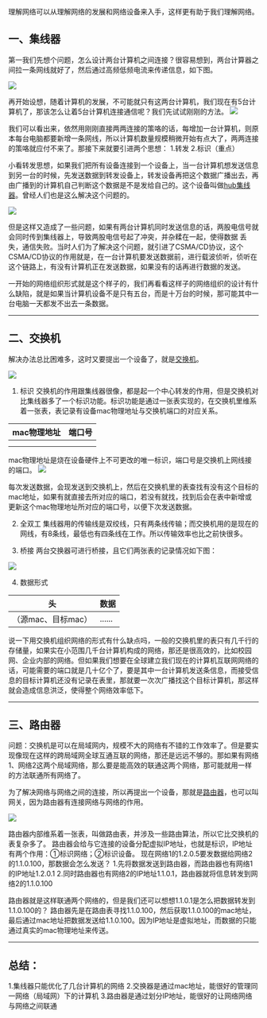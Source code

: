 理解网络可以从理解网络的发展和网络设备来入手，这样更有助于我们理解网络。

 ## 一、集线器
 第一我们先想个问题，怎么设计两台计算机之间连接？很容易想到，两台计算器之间拉一条网线就好了，然后通过高频低频电流来传递信息，如下图。

   

   


  ![](https://images-1300072815.cos.ap-shenzhen-fsi.myqcloud.com/2020041-1.png)


再开始设想，随着计算机的发展，不可能就只有这两台计算机，我们现在有5台计算机了，那该怎么让着5台计算机连接通信呢？我们先试试刚刚的方法。
![](https://images-1300072815.cos.ap-shenzhen-fsi.myqcloud.com/2020041-2.png)

我们可以看出来，依然用刚刚直接两两连接的策咯的话，每增加一台计算机，则原本每台电脑都要新增一条网线，所以计算机数量规模稍微开始有点大了，两两连接的策咯就应付不来了。那接下来就要引进两个思想：
1.转发
2.标识（重点）

小看转发思想，如果我们把所有设备连接到一个设备上，当一台计算机想发送信息到另一台的时候，先发送数据到转发设备上，转发设备再把这个数据广播出去，再由广播到的计算机自己判断这个数据是不是发给自己的。这个设备叫做[hub集线器](
https://baike.baidu.com/item/HUB%E9%9B%86%E7%BA%BF%E5%99%A8/5867960)。曾经人们也是这么解决这个问题的。


![](https://images-1300072815.cos.ap-shenzhen-fsi.myqcloud.com/2020041-3.png)

但是这样又造成了一些问题，如果有两台计算机同时发送信息的话，两股电信号就会同时传到集线器上，导致两股电信号起了冲突，并杂糅在一起，使得数据 丢失，通信失败。当时人们为了解决这个问题，就引进了CSMA/CD协议，这个CSMA/CD协议的作用就是，在一台计算机要发送数据前，进行载波侦听，侦听在这个链路上，有没有计算机正在发送数据，如果没有的话再进行数据的发送。

一开始的网络组织形式就是这个样子的，我们再看看这样子的网络组织的设计有什么缺陷，就是如果当计算机设备不是只有五台，而是十万台的时候，那可能其中一台电脑一天都发不出去一条数据。   

---
## 二、交换机

解决办法总比困难多，这时又要提出一个设备了，就是[交换机](
https://baike.baidu.com/item/%E4%BA%A4%E6%8D%A2%E6%9C%BA)。

![](https://images-1300072815.cos.ap-shenzhen-fsi.myqcloud.com/2020041-4.png)

1. 标识
交换机的作用跟集线器很像，都是起一个中心转发的作用，但是交换机对比集线器多了一个标识功能。标识功能是通过一张表实现的，在交换机里维系着一张表，表记录有设备mac物理地址与交换机端口的对应关系。

| mac物理地址 | 端口号 |
| ----------- | ------ |
|             |        |
|             |        |
mac物理地址是烧在设备硬件上不可更改的唯一标识，端口号是交换机上网线接的端口。
![](https://images-1300072815.cos.ap-shenzhen-fsi.myqcloud.com/202004mac.PNG)

每次发送数据，会现发送到交换机上，然后在交换机里的表查找有没有这个目标的mac地址，如果有就直接去所对应的端口，若没有就找，找到后会在表中新增或更新这个mac物理地址所对应的端口号，以便下次发送数据。

2. 全双工
集线器用的传输线是双绞线，只有两条线传输；而交换机用的是现在的网线，有8条线，最低也有四条线在工作。所以传输效率也比之前快很多。

3. 桥接
两台交换器可进行桥接，且它们两张表的记录情况如下图：

![](https://images-1300072815.cos.ap-shenzhen-fsi.myqcloud.com/202004桥接.png)

4. 数据形式

| 头                 | 数据   |
| ------------------ | ------ |
| （源mac、目标mac） | ...... |

说一下用交换机组织网络的形式有什么缺点吗，一般的交换机里的表只有几千行的存储量，如果实在小范围几千台计算机构成的网络，那还是很高效的，比如校园网、企业内部的网络。但如果我们想要在全球建立我们现在的计算机互联网网络的话，可能需要的端口就是几十亿个了，要是其中一台计算机发送条信息，而接受信息的目标计算机还没有记录在表里，那就要一次次广播找这个目标计算机，那这样就会造成信息洪泛，使得整个网络效率低下。

---
## 三、路由器

问题：交换机是可以在局域网内，规模不大的网络有不错的工作效率了。但是要实现像现在这样的跨局域网全球互通互联的网络，那还是远远不够的。那如果有网络1、网络2这两个局域网络，那么要是能高效的联通这两个网络，那可能就用一样的方法联通所有网络了。

为了解决网络与网络之间的连接，所以再提出一个设备，那就是[路由器](
https://baike.baidu.com/item/%E8%B7%AF%E7%94%B1%E5%99%A8/108294?fr=aladdin)，也可以叫网关，因为路由器有连接网络与网络的作用。

![](https://images-1300072815.cos.ap-shenzhen-fsi.myqcloud.com/202004路由器.png)

路由器内部维系着一张表，叫做路由表，并涉及一些路由算法，所以它比交换机的表复杂多了。
路由器会给与它连接的设备分配虚拟IP地址，也就是标识，IP地址有两个作用：①标识网络；②标识设备。
现在网络1的1.2.0.5要发数据给网络2的1.1.0.100，那数据会怎么发送？
1.先将数据发送到路由器，而路由器也有网络1的IP地址1.2.0.1
2.同时路由器也有网络2的IP地址1.1.0.1，路由器就将信息转发到网络2的1.1.0.100

路由器就是这样联通两个网络的，但是我们还可以想想1.1.0.1是怎么把数据转发到1.1.0.100的？
路由器先是在路由表寻找1.1.0.100，然后获取1.1.0.100的mac地址，最后通过mac地址把数据发送给1.1.0.100。因为IP地址是虚拟地址，而数据的只能通过真实的mac物理地址来传送。

---

## 总结：
1.集线器只能优化了几台计算机的网络
2.交换器是通过mac地址，能很好的管理同一网络（局域网）下的计算机
3.路由器是通过划分IP地址，能很好的让网络网络与网络之间联通